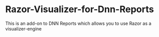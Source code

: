 # Razor-Visualizer-for-Dnn-Reports
This is an add-on to DNN Reports which allows you to use Razor as a visualizer-engine
